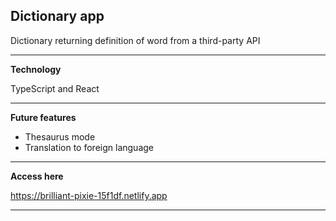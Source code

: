 ## **Dictionary app**

Dictionary returning definition of word from a third-party API

---


**Technology**

TypeScript and React

---

**Future features**

- Thesaurus mode
- Translation to foreign language

---

**Access here**

https://brilliant-pixie-15f1df.netlify.app

---
